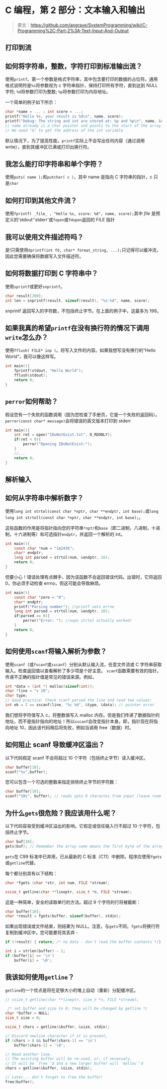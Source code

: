 # C 编程，第 2 部分：文本输入和输出

> 原文：<https://github.com/angrave/SystemProgramming/wiki/C-Programming%2C-Part-2%3A-Text-Input-And-Output>

## 打印到流

## 如何将字符串，整数，字符打印到标准输出流？

使用`printf`。第一个参数是格式字符串，其中包含要打印的数据的占位符。通用格式说明符是`%s`将参数视为 c 字符串指针，保持打印所有字符，直到达到 NULL 字符; `%d`将参数打印为整数; `%p`将参数打印为内存地址。

一个简单的例子如下所示：

```c
char *name = ... ; int score = ...;
printf("Hello %s, your result is %d\n", name, score);
printf("Debug: The string and int are stored at: %p and %p\n", name, &score );
// name already is a char pointer and points to the start of the array. 
// We need "&" to get the address of the int variable
```

默认情况下，为了提高性能，`printf`实际上不会写出任何内容（通过调用 write），直到其缓冲区已满或打印出换行符。

## 我怎么能打印字符串和单个字符？

使用`puts( name );`和`putchar( c )`，其中 name 是指向 C 字符串的指针，c 只是`char`

## 如何打印到其他文件流？

使用`fprintf( _file_ , "Hello %s, score: %d", name, score);`其中 _file_ 是预定义的'stdout''stderr'或`fopen`或`fdopen`返回的 FILE 指针

## 我可以使用文件描述符吗？

是!只需使用`dprintf(int fd, char* format_string, ...);`只记得可以缓冲流，因此您需要确保将数据写入文件描述符。

## 如何将数据打印到 C 字符串中？

使用`sprintf`或更好`snprintf`。

```c
char result[200];
int len = snprintf(result, sizeof(result), "%s:%d", name, score);
```

snprintf 返回写入的字符数，不包括终止字节。在上面的例子中，这最多为 199。

## 如果我真的希望`printf`在没有换行符的情况下调用`write`怎么办？

使用`fflush( FILE* inp )`。将写入文件的内容。如果我想写没有换行的“Hello World”，我可以像这样写。

```c
int main(){
    fprintf(stdout, "Hello World");
    fflush(stdout);
    return 0;
}
```

## `perror`如何帮助？

假设您有一个失败的函数调用（因为您检查了手册页，它是一个失败的返回码）。 `perror(const char* message)`会将错误的英文版本打印到 stderr

```c
int main(){
    int ret = open("IDoNotExist.txt", O_RDONLY);
    if(ret < 0){
        perror("Opening IDoNotExist:");
    }
    //...
    return 0;
}
```

## 解析输入

## 如何从字符串中解析数字？

使用`long int strtol(const char *nptr, char **endptr, int base);`或`long long int strtoll(const char *nptr, char **endptr, int base);`。

这些函数的作用是将指针指向您的字符串`*nptr`和`base`（即二进制，八进制，十进制，十六进制等）和可选指针`endptr`，并返回一个解析的 int。

```c
int main(){
    const char *num = "1A2436";
    char* endptr;
    long int parsed = strtol(num, &endptr, 16);
    return 0;
}
```

但要小心！错误处理有点棘手，因为该函数不会返回错误代码。出错时，它将返回 0，你必须手动检查 errno，但这可能会导致麻烦。

```c
int main(){
    const char *zero = "0";
    char* endptr;
    printf("Parsing number"); //printf sets errno
    long int parsed = strtol(num, &endptr, 16);
    if(parsed == 0){
        perror("Error: "); //oops strtol actually worked!
    }
    return 0;
}
```

## 如何使用`scanf`将输入解析为参数？

使用`scanf`（或`fscanf`或`sscanf`）分别从默认输入流，任意文件流或 C 字符串获取输入。检查返回值以查看解析了多少项是个好主意。 `scanf`函数需要有效的指针。传递不正确的指针值是常见的错误来源。例如，

```c
int *data = (int *) malloc(sizeof(int));
char *line = "v 10";
char type;
// Good practice: Check scanf parsed the line and read two values:
int ok = 2 == sscanf(line, "%c %d", &type, &data); // pointer error
```

我们想将字符值写入 c，将整数值写入 malloc 内存。但是我们传递了数据指针的地址，而不是指针指向的地址！所以`sscanf`会改变指针本身。即，指针现在将指向地址 10，因此该代码稍后将失败，例如当调用 free（数据）时。

## 如何阻止 scanf 导致缓冲区溢出？

以下代码假定 scanf 不会将超过 10 个字符（包括终止字节）读入缓冲区。

```c
char buffer[10];
scanf("%s",buffer);
```

您可以包含一个可选的整数来指定排除终止字节的字符数：

```c
char buffer[10];
scanf("%9s", buffer); // reads upto 9 charactes from input (leave room for the 10th byte to be the terminating byte)
```

## 为什么`gets`很危险？我应该用什么呢？

以下代码容易受到缓冲区溢出的影响。它假定或信任输入行不超过 10 个字符，包括终止字节。

```c
char buf[10];
gets(buf); // Remember the array name means the first byte of the array
```

`gets`在 C99 标准中已弃用，已从最新的 C 标准（C11）中删除。程序应使用`fgets`或`getline`代替。

每个都分别具有以下结构：

```c
char *fgets (char *str, int num, FILE *stream); 

ssize_t getline(char **lineptr, size_t *n, FILE *stream);
```

这是一种简单，安全的读取单行的方法。超过 9 个字符的行将被截断：

```c
char buffer[10];
char *result = fgets(buffer, sizeof(buffer), stdin);
```

如果出现错误或文件结束，则结果为 NULL。注意，与`gets`不同，`fgets`将换行符复制到缓冲区中，您可能要将其丢弃 -

```c
if (!result) { return; /* no data - don't read the buffer contents */}

int i = strlen(buffer) - 1;
if (buffer[i] == '\n') 
    buffer[i] = '\0';
```

## 我该如何使用`getline`？

`getline`的一个优点是将在足够大小的堆上自动（重新）分配缓冲区。

```c
// ssize_t getline(char **lineptr, size_t *n, FILE *stream);

 /* set buffer and size to 0; they will be changed by getline */
char *buffer = NULL;
size_t size = 0;

ssize_t chars = getline(&buffer, &size, stdin);

// Discard newline character if it is present,
if (chars > 0 && buffer[chars-1] == '\n') 
    buffer[chars-1] = '\0';

// Read another line.
// The existing buffer will be re-used, or, if necessary,
// It will be `free`'d and a new larger buffer will `malloc`'d
chars = getline(&buffer, &size, stdin);

// Later... don't forget to free the buffer!
free(buffer);
```